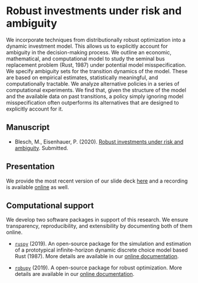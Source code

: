 # Robust investments under risk and ambiguity

We incorporate techniques from distributionally robust optimization into a dynamic investment model. This allows us to explicitly account for ambiguity in the decision-making process. We outline an economic, mathematical, and computational model to study the seminal bus replacement problem (Rust, 1987) under potential model misspecification. We specify ambiguity sets for the transition dynamics of the model. These are based on empirical estimates, statistically meaningful, and computationally tractable. We analyze alternative policies in a series of computational experiments. We find that, given the structure of the model and the available data on past transitions, a policy simply ignoring model misspecification often outperforms its alternatives that are designed to explicitly account for it.

## Manuscript

* Blesch, M., Eisenhauer, P. (2020). [Robust investments under risk and ambiguity](https://github.com/robustzurcher/promotion/raw/master/Blesch%26Eisenhauer_2020_manuscript.pdf). Submitted.

## Presentation

We provide the most recent version of our slide deck [here](https://github.com/robustzurcher/promotion/raw/master/Blesch%26Eisenhauer_2020_slides.pdf) and a recording is available [online](https://vimeo.com/nuvolos/review/405110545/111a183a04?sort=lastUserActionEventDate&direction=desc) as well.  

## Computational support

We develop two software packages in support of this research. We ensure transparency, reproducibility, and extensibility by documenting both of them online.

* [`ruspy`](https://github.com/OpenSourceEconomics/ruspy) (2019). An open-source package for the simulation and estimation of a prototypical infinite-horizon dynamic discrete choice model based Rust (1987). More details are available in our [online documentation](https://ruspy.readthedocs.io/en/latest/#).

* [`robupy`](https://github.com/OpenSourceEconomics/robupy) (2019). A open-source package for robust optimization. More details are available in our [online documentation](https://robupy.readthedocs.io/en/latest/#).
